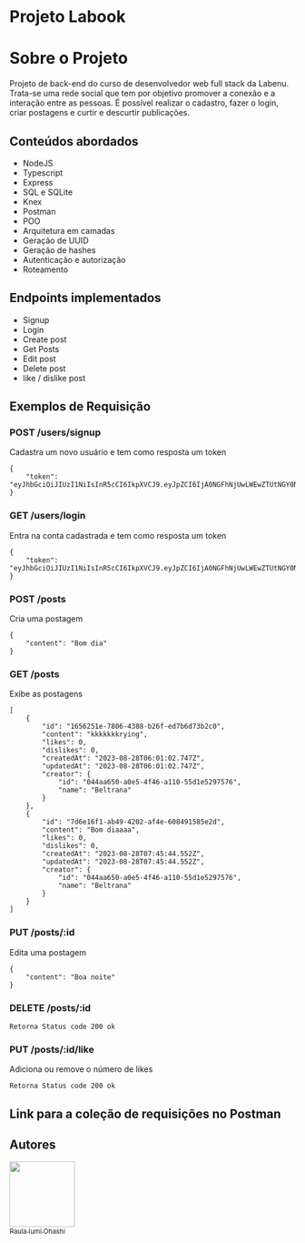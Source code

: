 # Projeto Labook

# Sobre o Projeto

Projeto de back-end do curso de desenvolvedor web full stack da Labenu. Trata-se uma rede social que tem por objetivo promover a conexão e a interação entre as pessoas. É possível realizar o cadastro, fazer o login, criar postagens e curtir e descurtir publicações.  

## Conteúdos abordados

- NodeJS
- Typescript
- Express
- SQL e SQLite
- Knex
- Postman
- POO
- Arquitetura em camadas
- Geração de UUID
- Geração de hashes
- Autenticação e autorização
- Roteamento

## Endpoints implementados
- Signup
- Login
- Create post
- Get Posts
- Edit post
- Delete post
- like / dislike post

## Exemplos de Requisição
### POST /users/signup
Cadastra um novo usuário e tem como resposta um token
```
{
    "token": "eyJhbGciOiJIUzI1NiIsInR5cCI6IkpXVCJ9.eyJpZCI6IjA0NGFhNjUwLWEwZTUtNGY0Ni1hMTEwLTU1ZDFlNTI5NzU3NiIsIm5hbWUiOiJCZWx0cmFuYSIsInJvbGUiOiJOT1JNQUwiLCJpYXQiOjE2OTMxODk1NDgsImV4cCI6MTY5Mzc5NDM0OH0.cI8kjnEiaiI7QGgXRbFts75KTpGM_fBVMgh5_ZmLxiA"
}
```

### GET /users/login
Entra na conta cadastrada e tem como resposta um token
```
{
    "token": "eyJhbGciOiJIUzI1NiIsInR5cCI6IkpXVCJ9.eyJpZCI6IjA0NGFhNjUwLWEwZTUtNGY0Ni1hMTEwLTU1ZDFlNTI5NzU3NiIsIm5hbWUiOiJCZWx0cmFuYSIsInJvbGUiOiJOT1JNQUwiLCJpYXQiOjE2OTMxODk3MjgsImV4cCI6MTY5Mzc5NDUyOH0.JZdvpUmeyoXBjyuEAKMkmvbc1mDKTcusN5O6l08nVYo"
}
```

### POST /posts
Cria uma postagem
```
{
    "content": "Bom dia"
}
```
### GET /posts
Exibe as postagens
```
[
    {
        "id": "1656251e-7806-4388-b26f-ed7b6d73b2c0",
        "content": "kkkkkkkrying",
        "likes": 0,
        "dislikes": 0,
        "createdAt": "2023-08-28T06:01:02.747Z",
        "updatedAt": "2023-08-28T06:01:02.747Z",
        "creator": {
            "id": "044aa650-a0e5-4f46-a110-55d1e5297576",
            "name": "Beltrana"
        }
    },
    {
        "id": "7d6e16f1-ab49-4202-af4e-608491585e2d",
        "content": "Bom diaaaa",
        "likes": 0,
        "dislikes": 0,
        "createdAt": "2023-08-28T07:45:44.552Z",
        "updatedAt": "2023-08-28T07:45:44.552Z",
        "creator": {
            "id": "044aa650-a0e5-4f46-a110-55d1e5297576",
            "name": "Beltrana"
        }
    }
]
```

### PUT /posts/:id
Edita uma postagem
```
{
    "content": "Boa noite"
}
```

### DELETE /posts/:id
```
Retorna Status code 200 ok
```

### PUT /posts/:id/like
Adiciona ou remove o número de likes
```
Retorna Status code 200 ok
```

## Link para a coleção de requisições no Postman


## Autores
[<img src="https://github.com/PaulaOhashi/labecommerce-backend/assets/107084846/d9ecbcb0-07da-44e1-a511-60f604e9d1bb" width=115><br><sub>Paula Iumi Ohashi</sub>](https://github.com/PaulaOhashi)
